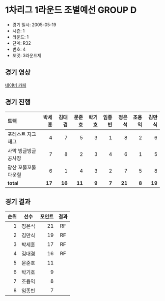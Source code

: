 # 1차리그 1라운드 조별예선 GROUP D

- 경기 일시: 2005-05-19
- 시즌: 1
- 라운드: 1
- 단계: R32
- 번호: 4
- 포맷: 3라운드제





## 경기 영상
[네이버 카페](https://cafe.naver.com/leaguekart/28)

## 경기 진행

| 트랙 | 박세훈 | 김대겸 | 문준호 | 박기호 | 임종빈 | 정은석 | 조용익 | 김만식 |
|:---|---:|---:|---:|---:|---:|---:|---:|---:|
| 포레스트 지그재그 | 4 | 7 | 5 | 3 | 1 | 8 | 2 | 6 |
| 사막 빙글빙글 공사장 | 7 | 8 | 2 | 3 | 4 | 6 | 1 | 5 |
| 광산 꼬불꼬불 다운힐 | 6 | 1 | 4 | 3 | 2 | 7 | 5 | 8 |
| __total__ | __17__ | __16__ | __11__ | __9__ | __7__ | __21__ | __8__ | __19__ |




## 경기 결과

| 순위 | 선수 | 포인트 | 결과 |
|---:|:---:|---:|:---:|
| 1 | 정은석 | 21 | RF |
| 2 | 김만식 | 19 | RF |
| 3 | 박세훈 | 17 | RF |
| 4 | 김대겸 | 16 | RF |
| 5 | 문준호 | 11 |  |
| 6 | 박기호 | 9 |  |
| 7 | 조용익 | 8 |  |
| 8 | 임종빈 | 7 |  |

